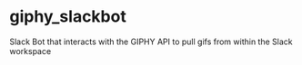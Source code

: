# giphy_slackbot
Slack Bot that interacts with the GIPHY API to pull gifs from within the Slack workspace
